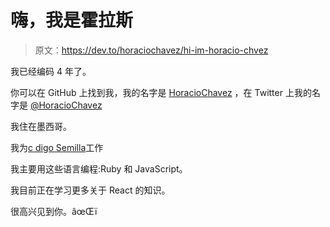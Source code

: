 # 嗨，我是霍拉斯

> 原文：<https://dev.to/horaciochavez/hi-im-horacio-chvez>

我已经编码 4 年了。

你可以在 GitHub 上找到我，我的名字是 [HoracioChavez](https://github.com/HoracioChavez) ，在 Twitter 上我的名字是 [@HoracioChavez](https://twitter.com/horaciochavez)

我住在墨西哥。

我为[c digo Semilla](https://codigosemilla.com)工作

我主要用这些语言编程:Ruby 和 JavaScript。

我目前正在学习更多关于 React 的知识。

很高兴见到你。âœŒï